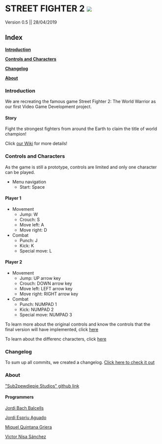 
# STREET FIGHTER 2 [![](https://i.gyazo.com/7f26386cdf130dbfeff42523b5645310.png)](https://github.com/LordUnicorn31/Sub2pewdiepie-Studios/wiki)
Version 0.5 || 28/04/2019

## Index

  [**Introduction**](./README.md#introduction)
  
  [**Controls and Characters**](./README.md#controls-and-characters)
  
  [**Changelog**](./README.md#changelog)
  
  [**About**](./README.md#about)
  
### Introduction

We are recreating the famous game Street Fighter 2: The World Warrior as our first Video Game Development project.

#### Story

Fight the strongest fighters from around the Earth to claim the title of world champion!

Click [our Wiki](https://github.com/LordUnicorn31/Sub2pewdiepie-Studios/wiki/Design#narrative-structure) for more details!

### Controls and Characters

As the game is still a prototype, controls are limited and only one character can be played.

- Menu navigation
  - Start: Space

#### Player 1
- Movement
  - Jump: W
  - Crouch: S
  - Move left: A
  - Move right: D
- Combat
  - Punch: J
  - Kick: K
  - Special move: L


#### Player 2
- Movement
  - Jump: UP arrow key
  - Crouch: DOWN arrow key
  - Move left: LEFT arrow key
  - Move right: RIGHT arrow key
- Combat
  - Punch: NUMPAD 1
  - Kick: NUMPAD 2
  - Special move: NUMPAD 3

To learn more about the original controls and know the controls that the final version will have implemented, click [here](https://github.com/LordUnicorn31/Sub2pewdiepie-Studios/wiki/Design#controls)

To learn about the differenc characters, click [here](https://github.com/LordUnicorn31/Sub2pewdiepie-Studios/wiki/Design#playable-characters)

### Changelog

To sum up all commits, we created a changelog. [Click here to check it out](./Changelog.md) 

### About

["Sub2pewdiepie Studios" github link](https://github.com/LordUnicorn31/Sub2pewdiepie-Studios)

#### Programmers

[Jordi	Bach Balcells](https://github.com/bottzo)

[Jordi Espriu Aguado](https://github.com/LordUnicorn31)

[Miquel Quintana Griera](https://github.com/Leukino)

[Victor Nisa Sánchez](https://github.com/VictorNisa)

